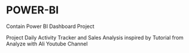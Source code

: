 # POWER-BI
Contain Power BI Dashboard Project

Project Daily Activity Tracker and Sales Analysis inspired by Tutorial from Analyze with Ali Youtube Channel

